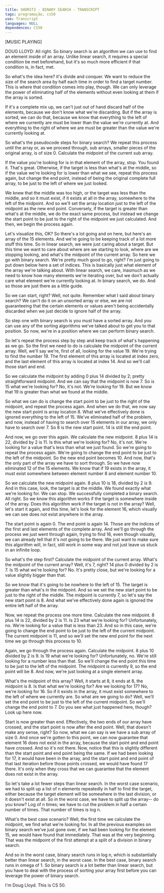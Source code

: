 ```yaml
---
title: SHORST3 - BINARY SEARCH - TRANSCRIPT
tags: programação, cs50
use: Transcript
languages: NULL
dependences: CS50
---
```


[MUSIC PLAYING] 

DOUG LLOYD: All right. So binary search is an algorithm we can use to find an element inside of an array. Unlike linear search, it requires a special condition be met beforehand, but it's so much more efficient if that condition is, in fact, met. 

So what's the idea here? it's divide and conquer. We want to reduce the size of the search area by half each time in order to find a target number. This is where that condition comes into play, though. We can only leverage the power of eliminating half of the elements without even looking at them if the array is sorted. 

If it's a complete mix up, we can't just out of hand discard half of the elements, because we don't know what we're discarding. But if the array is sorted, we can do that, because we know that everything to the left of where we currently are must be lower than the value we're currently at. And everything to the right of where we are must be greater than the value we're currently looking at. 

So what's the pseudocode steps for binary search? We repeat this process until the array or, as we proceed through, sub arrays, smaller pieces of the original array, is of size 0. Calculate the midpoint of the current sub array. 

If the value you're looking for is in that element of the array, stop. You found it. That's great. Otherwise, if the target is less than what's at the middle, so if the value we're looking for is lower than what we see, repeat this process again, but change the end point, instead of being the original complete full array, to be just to the left of where we just looked. 

We knew that the middle was too high, or the target was less than the middle, and so it must exist, if it exists at all in the array, somewhere to the left of the midpoint. And so we'll set the array location just to the left of the midpoint as the new end point. Conversely, if the target is greater than what's at the middle, we do the exact same process, but instead we change the start point to be just to the right of the midpoint we just calculated. And then, we begin the process again. 

Let's visualize this, OK? So there's a lot going and on here, but here's an array of the 15 elements. And we're going to be keeping track of a lot more stuff this time. So in linear search, we were just caring about a target. But this time we want to care about where are we starting to look, where are we stopping looking, and what's the midpoint of the current array. So here we go with binary search. We're pretty much good to go, right? I'm just going to put down below here a set of indices. This is basically just what element of the array we're talking about. With linear search, we care, inasmuch as we need to know how many elements we're iterating over, but we don't actually care what element we're currently looking at. In binary search, we do. And so those are just there as a little guide. 

So we can start, right? Well, not quite. Remember what I said about binary search? We can't do it on an unsorted array or else, we are not guaranteeing that the certain elements or values aren't being accidentally discarded when we just decide to ignore half of the array. 

So step one with binary search is you must have a sorted array. And you can use any of the sorting algorithms we've talked about to get you to that position. So now, we're in a position where we can perform binary search. 

So let's repeat the process step by step and keep track of what's happening as we go. So the first we need to do is calculate the midpoint of the current array. Well, we'll say we're, first of all, looking for the value 19. We're trying to find the number 19. The first element of this array is located at index zero, and the last element of this array is located at index 14. And so we'll call those start and end. 

So we calculate the midpoint by adding 0 plus 14 divided by 2; pretty straightforward midpoint. And we can say that the midpoint is now 7. So is 15 what we're looking for? No, it's not. We're looking for 19. But we know that 19 is greater than what we found at the middle. 

So what we can do is change the start point to be just to the right of the midpoint, and repeat the process again. And when we do that, we now say the new start point is array location 8. What we've effectively done is ignored everything to the left of 15. We've eliminated half of the problem, and now, instead of having to search over 15 elements in our array, we only have to search over 7. So 8 is the new start point. 14 is still the end point. 

And now, we go over this again. We calculate the new midpoint. 8 plus 14 is 22, divided by 2 is 11. Is this what we're looking for? No, it's not. We're looking for a value that's less than what we just found. So we're going to repeat the process again. We're going to change the end point to be just to the left of the midpoint. So the new end point becomes 10. And now, that's the only part of the array we have to sort through. So we have now eliminated 12 of the 15 elements. We know that if 19 exists in the array, it must exist somewhere between element number 8 and element number 10. 

So we calculate the new midpoint again. 8 plus 10 is 18, divided by 2 is 9. And in this case, look, the target is at the middle. We found exactly what we're looking for. We can stop. We successfully completed a binary search. All right. So we know this algorithm works if the target is somewhere inside of the array. Does this algorithm work if the target is not in the array? Well, let's start it again, and this time, let's look for the element 16, which visually we can see does not exist anywhere in the array. 

The start point is again 0. The end point is again 14. Those are the indices of the first and last elements of the complete array. And we'll go through the process we just went through again, trying to find 16, even though visually, we can already tell that it's not going to be there. We just want to make sure this algorithm will, in fact, still work in some way and not just leave us stuck in an infinite loop. 

So what's the step first? Calculate the midpoint of the current array. What's the midpoint of the current array? Well, it's 7, right? 14 plus 0 divided by 2 is 7. Is 15 what we're looking for? No. It's pretty close, but we're looking for a value slightly bigger than that. 

So we know that it's going to be nowhere to the left of 15. The target is greater than what's in the midpoint. And so we set the new start point to be just to the right of the middle. The midpoint is currently 7, so let's say the new start point is 8. And what we've effectively done again is ignored the entire left half of the array. 

Now, we repeat the process one more time. Calculate the new midpoint. 8 plus 14 is 22, divided by 2 is 11. Is 23 what we're looking for? Unfortunately, no. We're looking for a value that is less than 23. And so in this case, we're going to change the end point to be just to the left of the current midpoint. The current midpoint is 11, and so we'll set the new end point for the next time we go through this process to 10. 

Again, we go through the process again. Calculate the midpoint. 8 plus 10 divided by 2 is 9. Is 19 what we're looking for? Unfortunately, no. We're still looking for a number less than that. So we'll change the end point this time to be just to the left of the midpoint. The midpoint is currently 9, so the end point will be 8. And now, we're just looking at a single element array. 

What's the midpoint of this array? Well, it starts at 8, it ends at 8, the midpoint is 8. Is that what we're looking for? Are we looking for 17? No, we're looking for 16. So if it exists in the array, it must exist somewhere to the left of where we currently are. So what are we going to do? Well, we'll set the end point to be just to the left of the current midpoint. So we'll change the end point to 7. Do you see what just happened here, though? Look up here now. 

Start is now greater than end. Effectively, the two ends of our array have crossed, and the start point is now after the end point. Well, that doesn't make any sense, right? So now, what we can say is we have a sub array of size 0. And once we're gotten to this point, we can now guarantee that element 16 does not exist in the array, because the start point and end point have crossed. And so it's not there. Now, notice that this is slightly different than the start point and end point being the same. If we had been looking for 17, it would have been in the array, and the start point and end point of that last iteration before those points crossed, we would have found 17 there. It's only when they cross that we can guarantee that the element does not exist in the array. 

So let's take a lot fewer steps than linear search. In the worst case scenario, we had to split up a list of n elements repeatedly in half to find the target, either because the target element will be somewhere in the last division, or it doesn't exist at all. So in the worst case, we have to split up the array-- do you know? Log of n times; we have to cut the problem in half a certain number of times. That number of times is log n. 

What's the best case scenario? Well, the first time we calculate the midpoint, we find what we're looking for. In all the previous examples on binary search we've just gone over, if we had been looking for the element 15, we would have found that immediately. That was at the very beginning. That was the midpoint of the first attempt at a split of a division in binary search. 

And so in the worst case, binary search runs in log n, which is substantially better than linear search, in the worst case. In the best case, binary search runs in omega of 1. So binary search is a lot better than linear search, but you have to deal with the process of sorting your array first before you can leverage the power of binary search. 

I'm Doug Lloyd. This is CS 50. 